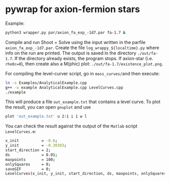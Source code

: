 # pywrap for axion-fermion stars

Example:
```bash
python3 wrapper.py par/axion_fa_exp_-1d7.par fa-1.7 &
```
Compile and run Shoot + Solve using the input written in the parfile `axion_fa_exp_-1d7.par`.
Create the file `log_wrappy_${localtime}.py` where info on the run are printed. The output is
saved in the directory `./out/fa-1.7`. If the directory already exists, the program stops.
If axion-star (i.e. `rho0c=0`), then create also a M(phic) plot: `./out/fa-1.7/existence_plot.png`.

For compiling the level-curver script, go in `mass_curves/`and then execute:
```bash
ln -s Examples/AnalyticalExample.cpp
g++ -o example AnalyticalExample.cpp LevelCurves.cpp
./example
```

This will produce a file `out_example.txt` that contains a level curve.
To plot the result, you can open `gnuplot` and use
```bash
plot 'out_example.txt' u 2:1 i 1 w l
```

You can check the result against the output of the `Matlab` script `LevelCurves.m`:
```bash
x_init          = -0.6;
y_init          = -0.30103;
start_direction = 2;
ds              = 0.01;
maxpoints       = 100;
onlySquares     = 0;
saveGIF         = 0;
LevelCurves(x_init, y_init, start_direction, ds, maxpoints, onlySquares, saveGIF)
```


